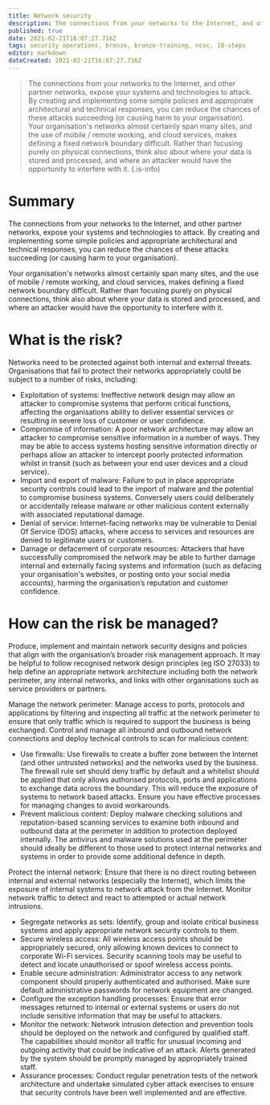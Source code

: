 ```yaml
---
title: Network security
description: The connections from your networks to the Internet, and other partner networks, expose your systems and technologies to attack. 
published: true
date: 2021-02-21T16:07:27.716Z
tags: security operations, bronze, bronze-training, ncsc, 10-steps
editor: markdown
dateCreated: 2021-02-21T16:07:27.716Z
---
```


> The connections from your networks to the Internet, and other partner networks, expose your systems and technologies to attack. By creating and implementing some simple policies and appropriate architectural and technical responses, you can reduce the chances of these attacks succeeding (or causing harm to your organisation). Your organisation's networks almost certainly span many sites, and the use of mobile / remote working, and cloud services, makes defining a fixed network boundary difficult. Rather than focusing purely on physical connections, think also about where your data is stored and processed, and where an attacker would have the opportunity to interfere with it.
{.is-info}


# Summary
The connections from your networks to the Internet, and other partner networks, expose your systems and technologies to attack. By creating and implementing some simple policies and appropriate architectural and technical responses, you can reduce the chances of these attacks succeeding (or causing harm to your organisation).

Your organisation's networks almost certainly span many sites, and the use of mobile / remote working, and cloud services, makes defining a fixed network boundary difficult. Rather than focusing purely on physical connections, think also about where your data is stored and processed, and where an attacker would have the opportunity to interfere with it.

# What is the risk?
Networks need to be protected against both internal and external threats. Organisations that fail to protect their networks appropriately could be subject to a number of risks, including:

- Exploitation of systems: Ineffective network design may allow an attacker to compromise systems that perform critical functions, affecting the organisations ability to deliver essential services or resulting in severe loss of customer or user confidence.
- Compromise of information: A poor network architecture may allow an attacker to compromise sensitive information in a number of ways. They may be able to access systems hosting sensitive information directly or perhaps allow an attacker to intercept poorly protected information whilst in transit (such as between your end user devices and a cloud service).
- Import and export of malware: Failure to put in place appropriate security controls could lead to the import of malware and the potential to compromise business systems. Conversely users could deliberately or accidentally release malware or other malicious content externally with associated reputational damage.
- Denial of service: Internet-facing networks may be vulnerable to Denial Of Service (DOS) attacks, where access to services and resources are denied to legitimate users or customers.
- Damage or defacement of corporate resources: Attackers that have successfully compromised the network may be able to further damage internal and externally facing systems and information (such as defacing your organisation's websites, or posting onto your social media accounts), harming the organisation’s reputation and customer confidence.

# How can the risk be managed?
Produce, implement and maintain network security designs and policies that align with the organisation’s broader risk management approach. It may be helpful to follow recognised network design principles (eg ISO 27033) to help define an appropriate network architecture including both the network perimeter, any internal networks, and links with other organisations such as service providers or partners.

Manage the network perimeter: Manage access to ports, protocols and applications by filtering and inspecting all traffic at the network perimeter to ensure that only traffic which is required to support the business is being exchanged. Control and manage all inbound and outbound network connections and deploy technical controls to scan for malicious content:

- Use firewalls: Use firewalls to create a buffer zone between the Internet (and other untrusted networks) and the networks used by the business. The firewall rule set should deny traffic by default and a whitelist should be applied that only allows authorised protocols, ports and applications to exchange data across the boundary. This will reduce the exposure of systems to network based attacks. Ensure you have effective processes for managing changes to avoid workarounds.
- Prevent malicious content: Deploy malware checking solutions and reputation-based scanning services to examine both inbound and outbound data at the perimeter in addition to protection deployed internally. The antivirus and malware solutions used at the perimeter should ideally be different to those used to protect internal networks and systems in order to provide some additional defence in depth.

Protect the internal network: Ensure that there is no direct routing between internal and external networks (especially the Internet), which limits the exposure of internal systems to network attack from the Internet. Monitor network traffic to detect and react to attempted or actual network intrusions.

- Segregate networks as sets: Identify, group and isolate critical business systems and apply appropriate network security controls to them.
- Secure wireless access: All wireless access points should be appropriately secured, only allowing known devices to connect to corporate Wi-Fi services. Security scanning tools may be useful to detect and locate unauthorised or spoof wireless access points.
- Enable secure administration: Administrator access to any network component should properly authenticated and authorised. Make sure default administrative passwords for network equipment are changed.
- Configure the exception handling processes: Ensure that error messages returned to internal or external systems or users do not include sensitive information that may be useful to attackers.
- Monitor the network: Network intrusion detection and prevention tools should be deployed on the network and configured by qualified staff. The capabilities should monitor all traffic for unusual incoming and outgoing activity that could be indicative of an attack. Alerts generated by the system should be promptly managed by appropriately trained staff.
- Assurance processes: Conduct regular penetration tests of the network architecture and undertake simulated cyber attack exercises to ensure that security controls have been well implemented and are effective.